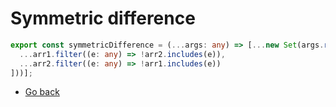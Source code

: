 
# Symmetric difference
```typescript
export const symmetricDifference = (...args: any) => [...new Set(args.reduce((arr1: any, arr2: any) => [
  ...arr1.filter((e: any) => !arr2.includes(e)),
  ...arr2.filter((e: any) => !arr1.includes(e))
]))];
```

* [Go back](../readme.md)